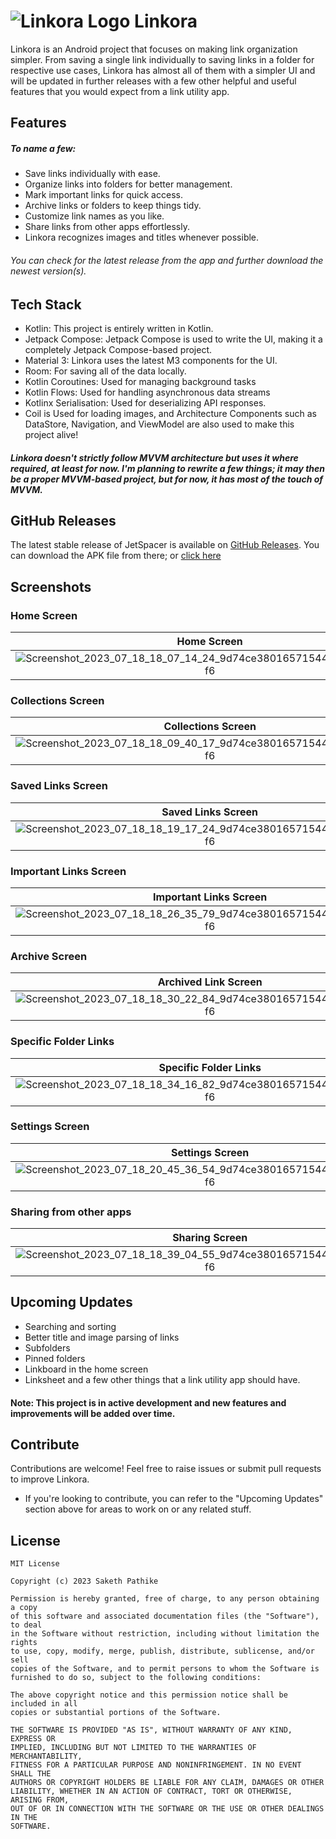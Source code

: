 # ![Linkora Logo](https://github.com/sakethpathike/Linkora/blob/master/app/src/main/res/mipmap-hdpi/logo_launcher.png?raw=true) Linkora

Linkora is an Android project that focuses on making link organization simpler. From saving a single link individually to saving links in a folder for respective use cases, Linkora has almost all of them with a simpler UI and will be updated in further releases with a few other helpful and useful features that you would expect from a link utility app.

## Features

##### To name a few:

- Save links individually with ease.
- Organize links into folders for better management.
- Mark important links for quick access.
- Archive links or folders to keep things tidy.
- Customize link names as you like.
- Share links from other apps effortlessly.
- Linkora recognizes images and titles whenever possible.

###### You can check for the latest release from the app and further download the newest version(s).

## Tech Stack

- Kotlin: This project is entirely written in Kotlin.
- Jetpack Compose: Jetpack Compose is used to write the UI, making it a completely Jetpack Compose-based project.
- Material 3: Linkora uses the latest M3 components for the UI.
- Room: For saving all of the data locally.
- Kotlin Coroutines: Used for managing background tasks
- Kotlin Flows: Used for handling asynchronous data streams
- Kotlinx Serialisation: Used for deserializing API responses.
- Coil is Used for loading images, and Architecture Components such as DataStore, Navigation, and ViewModel are also used to make this project alive!

##### Linkora doesn't strictly follow MVVM architecture but uses it where required, at least for now. I'm planning to rewrite a few things; it may then be a proper MVVM-based project, but for now, it has most of the touch of MVVM.

## GitHub Releases
The latest stable release of JetSpacer is available on [GitHub Releases](https://github.com/sakethpathike/JetSpacer/releases/tag/v1.0.0). You can download the APK file from there; or [click here](https://github.com/sakethpathike/JetSpacer/releases/download/v1.0.0/JetSpacer_v1.0.0.apk)

## Screenshots

### Home Screen

| Home Screen | Home Screen |
|:-------------:|:-------------:|
| ![Screenshot_2023_07_18_18_07_14_24_9d74ce38016571544acf7a6bc28cc5f6](https://github.com/sakethpathike/Linkora/assets/83284398/0613e418-1054-43da-8d70-cc4bbc4a0db9)| ![Screenshot_2023_07_18_18_28_09_07_9d74ce38016571544acf7a6bc28cc5f6](https://github.com/sakethpathike/Linkora/assets/83284398/c4cb15aa-019b-4572-b406-c496a3cff994) |

### Collections Screen

| Collections Screen | Collections Screen |
|:-------------:|:-------------:|
|![Screenshot_2023_07_18_18_09_40_17_9d74ce38016571544acf7a6bc28cc5f6](https://github.com/sakethpathike/Linkora/assets/83284398/f67fd6f5-f60f-442a-ab38-1a61d01e8981)|![Screenshot_2023_07_18_18_09_54_74_9d74ce38016571544acf7a6bc28cc5f6](https://github.com/sakethpathike/Linkora/assets/83284398/b4f55270-1ec4-434f-8a44-442538a4c4b4)|
  
### Saved Links Screen

| Saved Links Screen | Saved Links Screen (Light Theme) |
|:-------------:|:-------------:|
| ![Screenshot_2023_07_18_18_19_17_24_9d74ce38016571544acf7a6bc28cc5f6](https://github.com/sakethpathike/Linkora/assets/83284398/184b43e6-19af-43ae-934d-e07385be8a28)| ![Screenshot_2023_07_18_18_36_44_77_9d74ce38016571544acf7a6bc28cc5f6](https://github.com/sakethpathike/Linkora/assets/83284398/af82120d-4113-44bf-a7cf-1dc7566acb6f)|
 
### Important Links Screen

| Important Links Screen |
|:-------------:|
|![Screenshot_2023_07_18_18_26_35_79_9d74ce38016571544acf7a6bc28cc5f6](https://github.com/sakethpathike/Linkora/assets/83284398/76c336c0-5964-4115-b743-c01f12248452)|

### Archive Screen

| Archived Link Screen | Archived Folder Screen |
|:-------------:|:-------------:|
| ![Screenshot_2023_07_18_18_30_22_84_9d74ce38016571544acf7a6bc28cc5f6](https://github.com/sakethpathike/Linkora/assets/83284398/c35c2aee-c1f4-4639-b1e1-f039e8944c78)|![Screenshot_2023_07_18_18_34_46_84_9d74ce38016571544acf7a6bc28cc5f6](https://github.com/sakethpathike/Linkora/assets/83284398/906de99b-c959-4274-af22-6f189108a2ce)|

### Specific Folder Links

| Specific Folder Links  |
|:-------------:|
| ![Screenshot_2023_07_18_18_34_16_82_9d74ce38016571544acf7a6bc28cc5f6](https://github.com/sakethpathike/Linkora/assets/83284398/1161adcf-11c4-4c0f-b7d8-3d92deb98db9)|

### Settings Screen 

| Settings Screen | Settings Screen |
|:-------------:|:-------------:|
| ![Screenshot_2023_07_18_20_45_36_54_9d74ce38016571544acf7a6bc28cc5f6](https://github.com/sakethpathike/Linkora/assets/83284398/7f4b2bd1-703c-4ad7-93a3-7520f138841c)| ![Screenshot_2023_07_18_18_37_35_93_9d74ce38016571544acf7a6bc28cc5f6](https://github.com/sakethpathike/Linkora/assets/83284398/17c35aac-6ad3-4bfc-9fe8-6d580a21b4e4)|

### Sharing from other apps

| Sharing Screen | Sharing Screen |
|:-------------:|:-------------:|
| ![Screenshot_2023_07_18_18_39_04_55_9d74ce38016571544acf7a6bc28cc5f6](https://github.com/sakethpathike/Linkora/assets/83284398/fbd4749d-4725-40ab-9a92-d5d93c0246c2)|![Screenshot_2023_07_18_18_40_49_86_9d74ce38016571544acf7a6bc28cc5f6](https://github.com/sakethpathike/Linkora/assets/83284398/62f116c3-27f6-4150-baa8-e055ff8d5254)|

## Upcoming Updates 
- Searching and sorting
- Better title and image parsing of links
- Subfolders
- Pinned folders
- Linkboard in the home screen
- Linksheet and a few other things that a link utility app should have.

#### Note: This project is in active development and new features and improvements will be added over time.

## Contribute

Contributions are welcome! Feel free to raise issues or submit pull requests to improve Linkora.

- If you're looking to contribute, you can refer to the "Upcoming Updates" section above for areas to work on or any related stuff.

## License
```
MIT License

Copyright (c) 2023 Saketh Pathike

Permission is hereby granted, free of charge, to any person obtaining a copy
of this software and associated documentation files (the "Software"), to deal
in the Software without restriction, including without limitation the rights
to use, copy, modify, merge, publish, distribute, sublicense, and/or sell
copies of the Software, and to permit persons to whom the Software is
furnished to do so, subject to the following conditions:

The above copyright notice and this permission notice shall be included in all
copies or substantial portions of the Software.

THE SOFTWARE IS PROVIDED "AS IS", WITHOUT WARRANTY OF ANY KIND, EXPRESS OR
IMPLIED, INCLUDING BUT NOT LIMITED TO THE WARRANTIES OF MERCHANTABILITY,
FITNESS FOR A PARTICULAR PURPOSE AND NONINFRINGEMENT. IN NO EVENT SHALL THE
AUTHORS OR COPYRIGHT HOLDERS BE LIABLE FOR ANY CLAIM, DAMAGES OR OTHER
LIABILITY, WHETHER IN AN ACTION OF CONTRACT, TORT OR OTHERWISE, ARISING FROM,
OUT OF OR IN CONNECTION WITH THE SOFTWARE OR THE USE OR OTHER DEALINGS IN THE
SOFTWARE.
```
